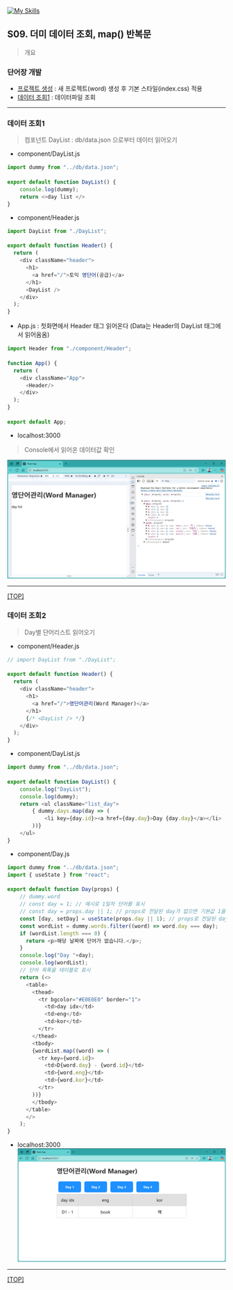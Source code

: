 [![My Skills](https://skillicons.dev/icons?heiht="10"&i=nodejs,vscode,js,react&theme=light)](readme.md)

## S09. 더미 데이터 조회, map() 반복문	
> 개요

### 단어장 개발 
- [프로젝트 생성](s09_create_project.md) : 새 프로젝트(word) 생성 후 기본 스타일(index.css) 적용 
- [데이터 조회1](#데이터-조회1) : 데이터파일 조회
---

### 데이터 조회1
> 컴포넌트 DayList : db/data.json 으로부터 데이터 읽어오기

- component/DayList.js


```js
import dummy from "../db/data.json";

export default function DayList() {
    console.log(dummy);
    return <>day list </>
}
```

- component/Header.js
```js
import DayList from "./DayList";

export default function Header() {
  return (
    <div className="header">
      <h1>
        <a href="/">토익 영단어(공급)</a>
      </h1>
      <DayList />
    </div>
  );
}
```


- App.js : 첫화면에서 Header 태그 읽어온다 (Data는 Header의 DayList 태그에서 읽어옴옴)
```js
import Header from "./component/Header";

function App() {
  return (
    <div className="App">
      <Header/>
    </div>
  );
}

export default App;
```



- localhost:3000
> Console에서 읽어온 데이터값 확인

![화면](./images/s09_read_data_01.png)

---
[[TOP]](#s09-더미-데이터-조회-map-반복문)
<br/>

### 데이터 조회2
> Day별 단어리스트 읽어오기

- component/Header.js
```js
// import DayList from "./DayList";

export default function Header() {
  return (
    <div className="header">
      <h1>
        <a href="/">영단어관리(Word Manager)</a>
      </h1>
      {/* <DayList /> */}
    </div>
  );
}
```

- component/DayList.js
```js
import dummy from "../db/data.json";

export default function DayList() {
    console.log("DayList");
    console.log(dummy);
    return <ul className="list_day">
        { dummy.days.map(day => (
            <li key={day.id}><a href={day.day}>Day {day.day}</a></li>
        ))}
    </ul>
}

```

- component/Day.js
```js
import dummy from "../db/data.json";
import { useState } from "react";

export default function Day(props) {
    // dummy.word 
    // const day = 1; // 예시로 1일차 단어를 표시
    // const day = props.day || 1; // props로 전달된 day가 없으면 기본값 1을 사용
    const [day, setDay] = useState(props.day || 1); // props로 전달된 day가 없으면 기본값 1을 사용
    const wordList = dummy.words.filter((word) => word.day === day);
    if (wordList.length === 0) {
      return <p>해당 날짜에 단어가 없습니다.</p>;
    }
    console.log("Day "+day);
    console.log(wordList);
    // 단어 목록을 테이블로 표시
    return (<>
      <table>
        <thead>
          <tr bgcolor="#E0E0E0" border="1">
            <td>day idx</td>
            <td>eng</td>
            <td>kor</td>
          </tr> 
        </thead>
        <tbody>
        {wordList.map((word) => (
          <tr key={word.id}>
            <td>D{word.day} - {word.id}</td>
            <td>{word.eng}</td>
            <td>{word.kor}</td>
          </tr>
        ))}
        </tbody>
      </table>
      </>
    );
}

```

- localhost:3000
![화면](./images/s09_read_data_02.png)

---
[[TOP]](#s09-더미-데이터-조회-map-반복문)
<br/>

